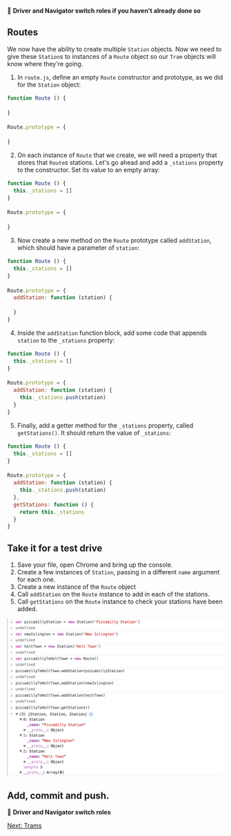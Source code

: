 :twisted_rightwards_arrows: **Driver and Navigator switch roles if you haven't already done so**

## Routes

We now have the ability to create multiple `Station` objects. Now we need to give these `Station`s to instances of a `Route` object so our `Tram` objects will know where they're going.

1) In `route.js`, define an empty `Route` constructor and prototype, as we did for the `Station` object:

```javascript
function Route () {

}

Route.prototype = {

}
```

2) On each instance of `Route` that we create, we will need a property that stores that `Route`s stations. Let's go ahead and add a `_stations` property to the constructor. Set its value to an empty array:

```javascript
function Route () {
  this._stations = []
}

Route.prototype = {

}
```

3) Now create a new method on the `Route` prototype called `addStation`, which should have a parameter of `station`:

```javascript
function Route () {
  this._stations = []
}

Route.prototype = {
  addStation: function (station) {

  }
}
```

4) Inside the `addStation` function block, add some code that appends `station` to the `_stations` property:

```javascript
function Route () {
  this._stations = []
}

Route.prototype = {
  addStation: function (station) {
    this._stations.push(station)
  }
}
```

5) Finally, add a getter method for the `_stations` property, called `getStations()`. It should return the value of `_stations`:

```javascript
function Route () {
  this._stations = []
}

Route.prototype = {
  addStation: function (station) {
    this._stations.push(station)
  },
  getStations: function () {
    return this._stations
  }
}
```

## Take it for a test drive

1) Save your file, open Chrome and bring up the console. 
2) Create a few instances of `Station`, passing in a different `name` argument for each one.
3) Create a new instance of the `Route` object
4) Call `addStation` on the `Route` instance to add in each of the stations.
5) Call `getStations` on the `Route` instance to check your stations have been added.

![Adding a route](images/route.png)

## Add, commit and push.

:twisted_rightwards_arrows: **Driver and Navigator switch roles**

[Next: Trams](part3.md)